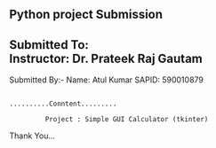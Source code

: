  Python  project Submission
 --------------------------
 Submitted To:                                                             
 Instructor: Dr. Prateek Raj Gautam
 ----------------------------------
 Submitted By:-
 Name: Atul Kumar
 SAPID: 590010879

                                                                   ..........Conntent.........

             Project : Simple GUI Calculator (tkinter)


Thank You...
